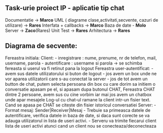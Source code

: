 ## Task-urie proiect IP - aplicatie tip chat

Documentatie -> **Marco** 
UML ( diagrame clase,activitati,secvente, cazuri de utilizare) -> **Rares**
Interfata + callbacks -> **Marco**
Baza de date - **Molo**
Server -> **Zaco**(Rares)
Unit Test -> **Rares**
Arhitectura -> **Rares**


## Diagrama de secvente:

Fereastra initiala:
	Client:
		- inregistrare : nume, prenume, nr de telefon, mail, username, parola
		- autentificare : username si parola -> se schimba fereasta si userul va fi retinut pana la logout
	Fereastra user-autentificat:
		- avem sus datele utilizatorului si buton de logout
		- jos avem un box unde ne vor aparea utilizatorii care s-au conectat la server
		- jos de tot avem un button de chat, putem selecta persoana din box cu care dorim sa initiem o conversatie
		apasam pe el, si apasam dupa butonul CHAT, 
		Fereastra CHAT dintre 2 persoane, avem sus cu cine vorbim iar mai jos avem un chatbox unde apar mesajele
		Log-ul cu chat-ul ramane la client intr-un fisier text. Cand se apasa pe CHAT se citeste din fisier istoricul conversatiei
	Server:
		- Format mesaj: Sender|Receiver|Mesaj
		- Trebuie sa primeasca datele de autentificare, verifica datele in baza de date, 
			si daca sunt corecte se va adauga utilizatorul in lista de useri activi. 
		- Serveru va trimite fiecarui client lista de useri activi atunci cand un client nou se conecteaza/deconecteaza
